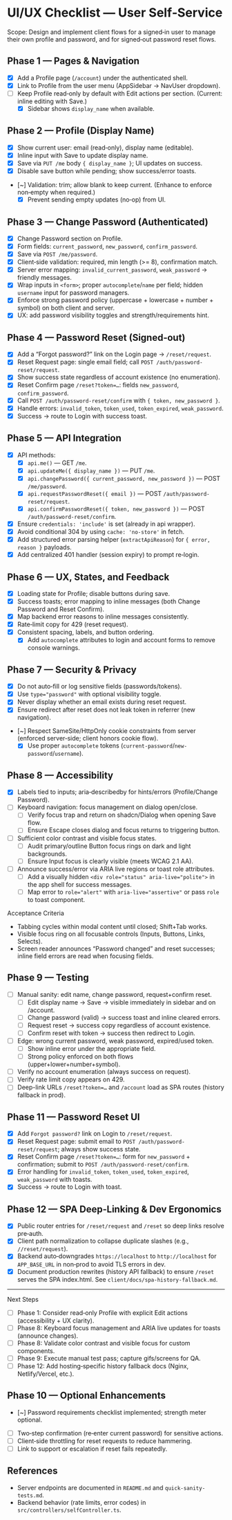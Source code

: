 # UI/UX Checklist — User Self‑Service

Scope: Design and implement client flows for a signed‑in user to manage their own profile and password, and for signed‑out password reset flows.

## Phase 1 — Pages & Navigation
- [x] Add a Profile page (`/account`) under the authenticated shell.
- [x] Link to Profile from the user menu (AppSidebar → NavUser dropdown).
- [ ] Keep Profile read‑only by default with Edit actions per section. (Current: inline editing with Save.)
  - [x] Sidebar shows `display_name` when available.

## Phase 2 — Profile (Display Name)
- [x] Show current user: email (read‑only), display name (editable).
- [x] Inline input with Save to update display name.
- [x] Save via `PUT /me` body `{ display_name }`; UI updates on success.
- [x] Disable save button while pending; show success/error toasts.
- [~] Validation: trim; allow blank to keep current. (Enhance to enforce non‑empty when required.)
  - [x] Prevent sending empty updates (no‑op) from UI.

## Phase 3 — Change Password (Authenticated)
- [x] Change Password section on Profile.
- [x] Form fields: `current_password`, `new_password`, `confirm_password`.
- [x] Save via `POST /me/password`.
- [x] Client‑side validation: required, min length (>= 8), confirmation match.
- [x] Server error mapping: `invalid_current_password`, `weak_password` → friendly messages.
- [x] Wrap inputs in `<form>`; proper `autocomplete`/`name` per field; hidden `username` input for password managers.
- [x] Enforce strong password policy (uppercase + lowercase + number + symbol) on both client and server.
- [x] UX: add password visibility toggles and strength/requirements hint.

## Phase 4 — Password Reset (Signed‑out)
- [x] Add a “Forgot password?” link on the Login page → `/reset/request`.
- [x] Reset Request page: single email field; call `POST /auth/password-reset/request`.
- [x] Show success state regardless of account existence (no enumeration).
- [x] Reset Confirm page `/reset?token=…`: fields `new_password`, `confirm_password`.
- [x] Call `POST /auth/password-reset/confirm` with `{ token, new_password }`.
- [x] Handle errors: `invalid_token`, `token_used`, `token_expired`, `weak_password`.
- [x] Success → route to Login with success toast.

## Phase 5 — API Integration
- [x] API methods:
  - [x] `api.me()` — GET `/me`.
  - [x] `api.updateMe({ display_name })` — PUT `/me`.
  - [x] `api.changePassword({ current_password, new_password })` — POST `/me/password`.
  - [x] `api.requestPasswordReset({ email })` — POST `/auth/password-reset/request`.
  - [x] `api.confirmPasswordReset({ token, new_password })` — POST `/auth/password-reset/confirm`.
- [x] Ensure `credentials: 'include'` is set (already in api wrapper).
- [x] Avoid conditional 304 by using `cache: 'no-store'` in fetch.
- [x] Add structured error parsing helper (`extractApiReason`) for `{ error, reason }` payloads.
- [x] Add centralized 401 handler (session expiry) to prompt re‑login.

## Phase 6 — UX, States, and Feedback
- [x] Loading state for Profile; disable buttons during save.
- [x] Success toasts; error mapping to inline messages (both Change Password and Reset Confirm).
- [x] Map backend error reasons to inline messages consistently.
- [x] Rate‑limit copy for 429 (reset request).
- [x] Consistent spacing, labels, and button ordering.
  - [x] Add `autocomplete` attributes to login and account forms to remove console warnings.

## Phase 7 — Security & Privacy
- [x] Do not auto‑fill or log sensitive fields (passwords/tokens).
- [x] Use `type="password"` with optional visibility toggle.
- [x] Never display whether an email exists during reset request.
- [x] Ensure redirect after reset does not leak token in referrer (new navigation).
- [~] Respect SameSite/HttpOnly cookie constraints from server (enforced server‑side; client honors cookie flow).
  - [x] Use proper `autocomplete` tokens (`current-password`/`new-password`/`username`).

## Phase 8 — Accessibility
- [x] Labels tied to inputs; aria‑describedby for hints/errors (Profile/Change Password).
- [ ] Keyboard navigation: focus management on dialog open/close.
  - [ ] Verify focus trap and return on shadcn/Dialog when opening Save flow.
  - [ ] Ensure Escape closes dialog and focus returns to triggering button.
- [ ] Sufficient color contrast and visible focus states.
  - [ ] Audit primary/outline Button focus rings on dark and light backgrounds.
  - [ ] Ensure Input focus is clearly visible (meets WCAG 2.1 AA).
- [ ] Announce success/error via ARIA live regions or toast role attributes.
  - [ ] Add a visually hidden `<div role="status" aria-live="polite">` in the app shell for success messages.
  - [ ] Map error to `role="alert"` with `aria-live="assertive"` or pass `role` to toast component.

Acceptance Criteria
- Tabbing cycles within modal content until closed; Shift+Tab works.
- Visible focus ring on all focusable controls (Inputs, Buttons, Links, Selects).
- Screen reader announces “Password changed” and reset successes; inline field errors are read when focusing fields.

## Phase 9 — Testing
- [ ] Manual sanity: edit name, change password, request+confirm reset.
  - [ ] Edit display name → Save → visible immediately in sidebar and on /account.
  - [ ] Change password (valid) → success toast and inline cleared errors.
  - [ ] Request reset → success copy regardless of account existence.
  - [ ] Confirm reset with token → success then redirect to Login.
- [ ] Edge: wrong current password, weak password, expired/used token.
  - [ ] Show inline error under the appropriate field.
  - [ ] Strong policy enforced on both flows (upper+lower+number+symbol).
- [ ] Verify no account enumeration (always success on request).
- [ ] Verify rate limit copy appears on 429.
- [ ] Deep-link URLs `/reset?token=…` and `/account` load as SPA routes (history fallback in prod).

## Phase 11 — Password Reset UI
- [x] Add `Forgot password?` link on Login to `/reset/request`.
- [x] Reset Request page: submit email to `POST /auth/password-reset/request`; always show success state.
- [x] Reset Confirm page `/reset?token=…`: form for `new_password` + confirmation; submit to `POST /auth/password-reset/confirm`.
- [x] Error handling for `invalid_token`, `token_used`, `token_expired`, `weak_password` with toasts.
- [x] Success → route to Login with toast.

## Phase 12 — SPA Deep‑Linking & Dev Ergonomics
- [x] Public router entries for `/reset/request` and `/reset` so deep links resolve pre‑auth.
- [x] Client path normalization to collapse duplicate slashes (e.g., `//reset/request`).
- [x] Backend auto‑downgrades `https://localhost` to `http://localhost` for `APP_BASE_URL` in non‑prod to avoid TLS errors in dev.
- [x] Document production rewrites (history API fallback) to ensure `/reset` serves the SPA index.html. See `client/docs/spa-history-fallback.md`.

---

Next Steps
- [ ] Phase 1: Consider read‑only Profile with explicit Edit actions (accessibility + UX clarity).
- [ ] Phase 8: Keyboard focus management and ARIA live updates for toasts (announce changes).
- [ ] Phase 8: Validate color contrast and visible focus for custom components.
- [ ] Phase 9: Execute manual test pass; capture gifs/screens for QA.
- [ ] Phase 12: Add hosting‑specific history fallback docs (Nginx, Netlify/Vercel, etc.).

## Phase 10 — Optional Enhancements
- [~] Password requirements checklist implemented; strength meter optional.
- [ ] Two‑step confirmation (re‑enter current password) for sensitive actions.
- [ ] Client‑side throttling for reset requests to reduce hammering.
- [ ] Link to support or escalation if reset fails repeatedly.

## References
- Server endpoints are documented in `README.md` and `quick-sanity-tests.md`.
- Backend behavior (rate limits, error codes) in `src/controllers/selfController.ts`.
